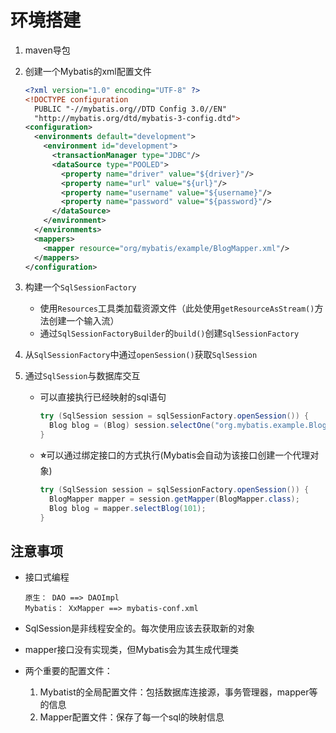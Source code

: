 # 环境搭建

1. maven导包

2. 创建一个Mybatis的xml配置文件

   ```xml
   <?xml version="1.0" encoding="UTF-8" ?>
   <!DOCTYPE configuration
     PUBLIC "-//mybatis.org//DTD Config 3.0//EN"
     "http://mybatis.org/dtd/mybatis-3-config.dtd">
   <configuration>
     <environments default="development">
       <environment id="development">
         <transactionManager type="JDBC"/>
         <dataSource type="POOLED">
           <property name="driver" value="${driver}"/>
           <property name="url" value="${url}"/>
           <property name="username" value="${username}"/>
           <property name="password" value="${password}"/>
         </dataSource>
       </environment>
     </environments>
     <mappers>
       <mapper resource="org/mybatis/example/BlogMapper.xml"/>
     </mappers>
   </configuration>
   ```

3. 构建一个`SqlSessionFactory`

   - 使用`Resources`工具类加载资源文件（此处使用`getResourceAsStream()`方法创建一个输入流）
   - 通过`SqlSessionFactoryBuilder`的`build()`创建`SqlSessionFactory`

4. 从`SqlSessionFactory`中通过`openSession()`获取`SqlSession`

5. 通过`SqlSession`与数据库交互

   - 可以直接执行已经映射的sql语句

     ```java
     try (SqlSession session = sqlSessionFactory.openSession()) {
       Blog blog = (Blog) session.selectOne("org.mybatis.example.BlogMapper.selectBlog", 101);
     }
     ```

     

   - **⭐️**可以通过绑定接口的方式执行(Mybatis会自动为该接口创建一个代理对象)

     ```java
     try (SqlSession session = sqlSessionFactory.openSession()) {
       BlogMapper mapper = session.getMapper(BlogMapper.class);
       Blog blog = mapper.selectBlog(101);
     }
     
     ```




## 注意事项

- 接口式编程

  ```
  原生： DAO ==> DAOImpl
  Mybatis： XxMapper ==> mybatis-conf.xml
  ```

- SqlSession是非线程安全的。每次使用应该去获取新的对象

- mapper接口没有实现类，但Mybatis会为其生成代理类

- 两个重要的配置文件：

  1. Mybatist的全局配置文件：包括数据库连接源，事务管理器，mapper等的信息
  2. Mapper配置文件：保存了每一个sql的映射信息